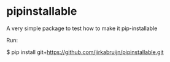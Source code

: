 # pipinstallable
A very simple package to test how to make it pip-installable

Run:

$ pip install git+https://github.com/jirkabruijn/pipinstallable.git
